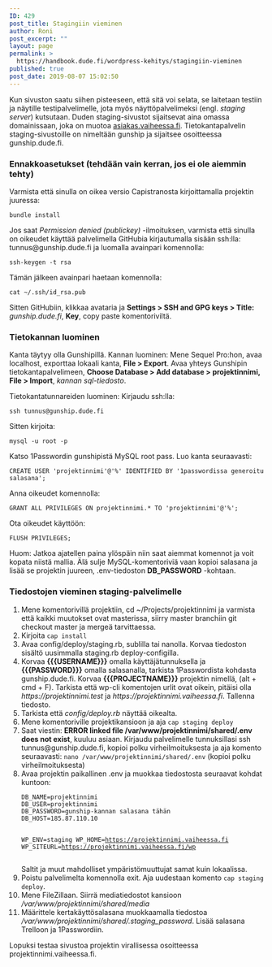 ```yaml
---
ID: 429
post_title: Stagingiin vieminen
author: Roni
post_excerpt: ""
layout: page
permalink: >
  https://handbook.dude.fi/wordpress-kehitys/stagingiin-vieminen
published: true
post_date: 2019-08-07 15:02:50
---
```

Kun sivuston saatu siihen pisteeseen, että sitä voi selata, se laitetaan testiin ja näytille testipalvelimelle, jota myös näyttöpalvelimeksi (engl. <i>staging server</i>) kutsutaan. Duden staging-sivustot sijaitsevat aina omassa domainissaan, joka on muotoa <a href="https://asiakas.vaiheessa.fi">asiakas.vaiheessa.fi</a>. Tietokantapalvelin staging-sivustoille on nimeltään gunship ja sijaitsee osoitteessa gunship.dude.fi.
<h3>Ennakkoasetukset (tehdään vain kerran, jos ei ole aiemmin tehty)</h3>
Varmista että sinulla on oikea versio Capistranosta kirjoittamalla projektin juuressa:
<pre class="language-bash"><code>bundle install</code></pre>
Jos saat <i>Permission denied (publickey)</i> -ilmoituksen, varmista että sinulla on oikeudet käyttää palvelimella GitHubia kirjautumalla sisään ssh:lla: tunnus@gunship.dude.fi ja luomalla avainpari komennolla:
<pre class="language-bash"><code>ssh-keygen -t rsa</code></pre>
Tämän jälkeen avainpari haetaan komennolla:
<pre class="language-bash"><code>cat ~/.ssh/id_rsa.pub</code></pre>
Sitten GitHubiin, klikkaa avataria ja <b>Settings &gt; SSH and GPG keys &gt; Title:</b> <i>gunship.dude.fi</i>, <b>Key</b>, copy paste komentoriviltä.
<h3>Tietokannan luominen</h3>
Kanta täytyy olla Gunshipillä. Kannan luominen: Mene Sequel Pro:hon, avaa localhost, exporttaa lokaali kanta, <b>File &gt; Export</b>. Avaa yhteys Gunshipin tietokantapalvelimeen, <b>Choose Database &gt; Add database &gt; projektinnimi, File &gt; Import</b>, <i>kannan sql-tiedosto</i>.

Tietokantatunnareiden luominen: Kirjaudu ssh:lla:
<pre class="language-bash"><code>ssh tunnus@gunship.dude.fi</code></pre>
Sitten kirjoita:
<pre class="language-bash"><code>mysql -u root -p</code></pre>
Katso 1Passwordin gunshipistä MySQL root pass. Luo kanta seuraavasti:
<pre class="language-bash"><code>CREATE USER 'projektinnimi'@'%' IDENTIFIED BY '1passwordissa generoitu salasana';</code></pre>
Anna oikeudet komennolla:
<pre class="language-bash"><code>GRANT ALL PRIVILEGES ON projektinnimi.* TO 'projektinnimi'@'%';</code></pre>
Ota oikeudet käyttöön:
<pre class="language-bash"><code>FLUSH PRIVILEGES;</code></pre>
Huom: Jatkoa ajatellen paina ylöspäin niin saat aiemmat komennot ja voit kopata niistä mallia. Älä sulje MySQL-komentoriviä vaan kopioi salasana ja lisää se projektin juureen, .env-tiedoston <b>DB_PASSWORD</b> -kohtaan.
<h3>Tiedostojen vieminen staging-palvelimelle</h3>
<ol>
 	<li>Mene komentorivillä projektiin, cd ~/Projects/projektinnimi ja varmista että kaikki muutokset ovat masterissa, siirry master branchiin git checkout master ja mergeä tarvittaessa.</li>
 	<li>Kirjoita <code>cap install</code></li>
 	<li>Avaa config/deploy/staging.rb, sublilla tai nanolla. Korvaa tiedoston sisältö uusimmalla staging.rb deploy-configilla.</li>
 	<li>Korvaa <b>{{{USERNAME}}}</b> omalla käyttäjätunnuksella ja <b>{{{PASSWORD}}}</b> omalla salasanalla, tarkista 1Passwordista kohdasta gunship.dude.fi. Korvaa <b>{{{PROJECTNAME}}}</b> projektin nimellä, (alt + cmd + F). Tarkista että wp-cli komentojen urlit ovat oikein, pitäisi olla <i>https://projektinnimi.test</i> ja <i>https://projektinnimi.vaiheessa.fi</i>. Tallenna tiedosto.</li>
 	<li>Tarkista että <i>config/deploy.rb</i> näyttää oikealta.</li>
 	<li>Mene komentoriville projektikansioon ja aja <code>cap staging deploy</code></li>
 	<li>Saat viestin: <b>ERROR linked file /var/www/projektinnimi/shared/.env does not exist</b>, kuuluu asiaan. Kirjaudu palvelimelle tunnuksillasi ssh tunnus@gunship.dude.fi, kopioi polku virheilmoituksesta ja aja komento seuraavasti: <code>nano /var/www/projektinnimi/shared/.env</code> (kopioi polku virheilmoituksesta)</li>
 	<li>Avaa projektin paikallinen .env ja muokkaa tiedostosta seuraavat kohdat kuntoon:
<pre class="language-bash"><code>DB_NAME=projektinnimi
DB_USER=projektinnimi
DB_PASSWORD=gunship-kannan salasana tähän
DB_HOST=185.87.110.10

WP_ENV=staging
WP_HOME=https://projektinnimi.vaiheessa.fi
WP_SITEURL=https://projektinnimi.vaiheessa.fi/wp
</code></pre>
Saltit ja muut mahdolliset ympäristömuuttujat samat kuin lokaalissa.</li>
 	<li>Poistu palvelimelta komennolla exit. Aja uudestaan komento <code>cap staging deploy</code>.</li>
 	<li>Mene FileZillaan. Siirrä mediatiedostot kansioon <i>/var/www/projektinnimi/shared/media</i></li>
 	<li>Määrittele kertakäyttösalasana muokkaamalla tiedostoa <i>/var/www/projektinnimi/shared/.staging_password</i>. Lisää salasana Trelloon ja 1Passwordiin.</li>
</ol>
Lopuksi testaa sivustoa projektin virallisessa osoitteessa projektinnimi.vaiheessa.fi.